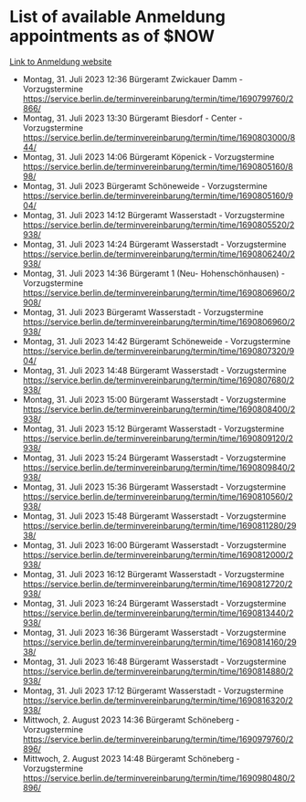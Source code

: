 # List of available Anmeldung appointments as of $NOW
[Link to Anmeldung website](https://service.berlin.de/terminvereinbarung/termin/tag.php?termin=1&anliegen[]=120686&dienstleisterlist=122210,122217,327316,122219,327312,122227,327314,122231,327346,122243,327348,122254,122252,329742,122260,329745,122262,329748,122271,327278,122273,327274,122277,327276,330436,122280,327294,122282,327290,122284,327292,122291,327270,122285,327266,122286,327264,122296,327268,150230,329760,122297,327286,122294,327284,122312,329763,122314,329775,122304,327330,122311,327334,122309,327332,317869,122281,327352,122279,329772,122283,122276,327324,122274,327326,122267,329766,122246,327318,122251,327320,122257,327322,122208,327298,122226,327300&herkunft=http%3A%2F%2Fservice.berlin.de%2Fdienstleistung%2F120686%2F)
- Montag, 31. Juli 2023 12:36 Bürgeramt Zwickauer Damm - Vorzugstermine https://service.berlin.de/terminvereinbarung/termin/time/1690799760/2866/
- Montag, 31. Juli 2023 13:30 Bürgeramt Biesdorf - Center - Vorzugstermine https://service.berlin.de/terminvereinbarung/termin/time/1690803000/844/
- Montag, 31. Juli 2023 14:06 Bürgeramt Köpenick - Vorzugstermine https://service.berlin.de/terminvereinbarung/termin/time/1690805160/898/
- Montag, 31. Juli 2023  Bürgeramt Schöneweide - Vorzugstermine https://service.berlin.de/terminvereinbarung/termin/time/1690805160/904/
- Montag, 31. Juli 2023 14:12 Bürgeramt Wasserstadt - Vorzugstermine https://service.berlin.de/terminvereinbarung/termin/time/1690805520/2938/
- Montag, 31. Juli 2023 14:24 Bürgeramt Wasserstadt - Vorzugstermine https://service.berlin.de/terminvereinbarung/termin/time/1690806240/2938/
- Montag, 31. Juli 2023 14:36 Bürgeramt 1 (Neu- Hohenschönhausen) - Vorzugstermine https://service.berlin.de/terminvereinbarung/termin/time/1690806960/2908/
- Montag, 31. Juli 2023  Bürgeramt Wasserstadt - Vorzugstermine https://service.berlin.de/terminvereinbarung/termin/time/1690806960/2938/
- Montag, 31. Juli 2023 14:42 Bürgeramt Schöneweide - Vorzugstermine https://service.berlin.de/terminvereinbarung/termin/time/1690807320/904/
- Montag, 31. Juli 2023 14:48 Bürgeramt Wasserstadt - Vorzugstermine https://service.berlin.de/terminvereinbarung/termin/time/1690807680/2938/
- Montag, 31. Juli 2023 15:00 Bürgeramt Wasserstadt - Vorzugstermine https://service.berlin.de/terminvereinbarung/termin/time/1690808400/2938/
- Montag, 31. Juli 2023 15:12 Bürgeramt Wasserstadt - Vorzugstermine https://service.berlin.de/terminvereinbarung/termin/time/1690809120/2938/
- Montag, 31. Juli 2023 15:24 Bürgeramt Wasserstadt - Vorzugstermine https://service.berlin.de/terminvereinbarung/termin/time/1690809840/2938/
- Montag, 31. Juli 2023 15:36 Bürgeramt Wasserstadt - Vorzugstermine https://service.berlin.de/terminvereinbarung/termin/time/1690810560/2938/
- Montag, 31. Juli 2023 15:48 Bürgeramt Wasserstadt - Vorzugstermine https://service.berlin.de/terminvereinbarung/termin/time/1690811280/2938/
- Montag, 31. Juli 2023 16:00 Bürgeramt Wasserstadt - Vorzugstermine https://service.berlin.de/terminvereinbarung/termin/time/1690812000/2938/
- Montag, 31. Juli 2023 16:12 Bürgeramt Wasserstadt - Vorzugstermine https://service.berlin.de/terminvereinbarung/termin/time/1690812720/2938/
- Montag, 31. Juli 2023 16:24 Bürgeramt Wasserstadt - Vorzugstermine https://service.berlin.de/terminvereinbarung/termin/time/1690813440/2938/
- Montag, 31. Juli 2023 16:36 Bürgeramt Wasserstadt - Vorzugstermine https://service.berlin.de/terminvereinbarung/termin/time/1690814160/2938/
- Montag, 31. Juli 2023 16:48 Bürgeramt Wasserstadt - Vorzugstermine https://service.berlin.de/terminvereinbarung/termin/time/1690814880/2938/
- Montag, 31. Juli 2023 17:12 Bürgeramt Wasserstadt - Vorzugstermine https://service.berlin.de/terminvereinbarung/termin/time/1690816320/2938/
- Mittwoch, 2. August 2023 14:36 Bürgeramt Schöneberg - Vorzugstermine https://service.berlin.de/terminvereinbarung/termin/time/1690979760/2896/
- Mittwoch, 2. August 2023 14:48 Bürgeramt Schöneberg - Vorzugstermine https://service.berlin.de/terminvereinbarung/termin/time/1690980480/2896/
